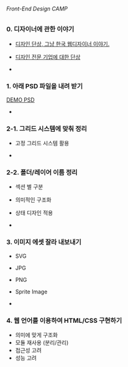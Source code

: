 ###### Front-End Design CAMP

### 0. 디자이너에 관한 이야기

- [디자인 단상, 그냥 한국 웹디자이너 이야기.](https://brunch.co.kr/@sonujung/8)
- [디자인 전문 기업에 대한 단상](https://medium.com/selected-works/%EC%A7%80%EA%B7%B9%ED%9E%88-%EC%82%AC%EC%A0%81%EC%9D%B8-%EB%94%94%EC%9E%90%EC%9D%B8-%EB%8B%A8%EC%83%81-1-50cd4c981d7d#.353t24bl5)

-

### 1. 아래 PSD 파일을 내려 받기

[DEMO PSD](Assets/clebee-main.psd)

-

### 2-1. 그리드 시스템에 맞춰 정리

- 고정 그리드 시스템 활용

-

### 2-2. 폴더/레이어 이름 정리

- 섹션 별 구분
- 의미적인 구조화
- 상태 디자인 적용

-

### 3. 이미지 에셋 잘라 내보내기

- SVG
- JPG
- PNG
- Sprite Image

-

### 4. 웹 언어를 이용하여 HTML/CSS 구현하기

- 의미에 맞게 구조화
- 모듈 재사용 (분리/관리)
- 접근성 고려
- 성능 고려

